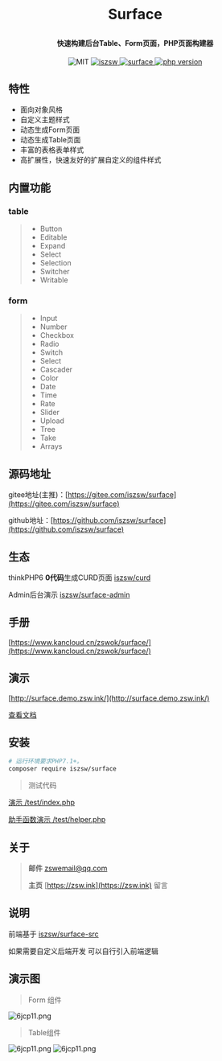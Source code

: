 <h1 align="center" style="margin: 30px 0 30px; font-weight: bold;">Surface</h1>
<h4 align="center">快速构建后台Table、Form页面，PHP页面构建器</h4>
<p align="center">
    <img src="https://img.shields.io/badge/License-MIT-yellow.svg" alt="MIT" />
  <a href="https://github.com/iszsw">
    <img src="https://img.shields.io/badge/Author-iszsw-blue.svg" alt="iszsw" />
  </a>
  <a href="https://packagist.org/packages/iszsw/surface">
    <img src="https://img.shields.io/packagist/v/iszsw/surface.svg" alt="surface" />
  </a>
  <a href="https://packagist.org/packages/iszsw/surface">
    <img src="https://img.shields.io/packagist/php-v/iszsw/surface.svg" alt="php version" />
  </a>
</p>

## 特性

- 面向对象风格
- 自定义主题样式
- 动态生成Form页面
- 动态生成Table页面
- 丰富的表格表单样式
- 高扩展性，快速友好的扩展自定义的组件样式

## 内置功能
### table

>  - Button
>  - Editable
>  - Expand
>  - Select
>  - Selection
>  - Switcher
>  - Writable

### form

>  - Input
>  - Number
>  - Checkbox
>  - Radio
>  - Switch
>  - Select
>  - Cascader
>  - Color
>  - Date
>  - Time
>  - Rate
>  - Slider
>  - Upload
>  - Tree
>  - Take
>  - Arrays

## 源码地址

gitee地址(主推)：[https://gitee.com/iszsw/surface](https://gitee.com/iszsw/surface)

github地址：[https://github.com/iszsw/surface](https://github.com/iszsw/surface)

## 生态

thinkPHP6 **0代码**生成CURD页面 [iszsw/curd](https://gitee.com/iszsw/curd)

Admin后台演示 [iszsw/surface-admin](https://gitee.com/iszsw/surface-admin)

## 手册

[https://www.kancloud.cn/zswok/surface/](https://www.kancloud.cn/zswok/surface/)

## 演示

[http://surface.demo.zsw.ink/](http://surface.demo.zsw.ink/)

[查看文档](https://www.kancloud.cn/zswok/surface)

## 安装

```bash
# 运行环境要求PHP7.1+。
composer require iszsw/surface
```

 > 测试代码

[演示 /test/index.php](/test/index.php) 

[助手函数演示 /test/helper.php](/test/helper.php) 

## 关于

> **邮件** zswemail@qq.com
>
> **主页**  [https://zsw.ink](https://zsw.ink) 留言


## 说明

前端基于 [iszsw/surface-src](https://gitee.com/iszsw/surface-src) 

如果需要自定义后端开发 可以自行引入前端逻辑

## 演示图

> Form 组件

![6jcp11.png](https://z3.ax1x.com/2021/03/26/6jcp11.png)

> Table组件

![6jcp11.png](https://z3.ax1x.com/2021/03/26/6jcSpR.png)
![6jcp11.png](https://z3.ax1x.com/2021/03/26/6jc96x.png)

